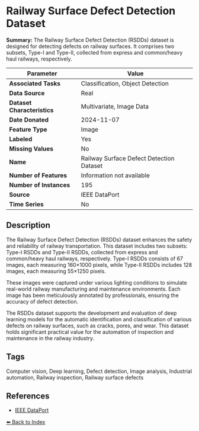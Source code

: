 # Railway Surface Defect Detection Dataset

**Summary:** The Railway Surface Defect Detection (RSDDs) dataset is designed for detecting defects on railway surfaces. It comprises two subsets, Type-I and Type-II, collected from express and common/heavy haul railways, respectively.

| Parameter | Value |
| --- | --- |
| **Associated Tasks** | Classification, Object Detection |
| **Data Source** | Real |
| **Dataset Characteristics** | Multivariate, Image Data |
| **Date Donated** | 2024-11-07 |
| **Feature Type** | Image |
| **Labeled** | Yes |
| **Missing Values** | No |
| **Name** | Railway Surface Defect Detection Dataset |
| **Number of Features** | Information not available |
| **Number of Instances** | 195 |
| **Source** | IEEE DataPort |
| **Time Series** | No |

## Description

The Railway Surface Defect Detection (RSDDs) dataset enhances the safety and reliability of railway transportation. This dataset includes two subsets: Type-I RSDDs and Type-II RSDDs, collected from express and common/heavy haul railways, respectively. Type-I RSDDs consists of 67 images, each measuring 160×1000 pixels, while Type-II RSDDs includes 128 images, each measuring 55×1250 pixels.

These images were captured under various lighting conditions to simulate real-world railway manufacturing and maintenance environments. Each image has been meticulously annotated by professionals, ensuring the accuracy of defect detection.

The RSDDs dataset supports the development and evaluation of deep learning models for the automatic identification and classification of various defects on railway surfaces, such as cracks, pores, and wear. This dataset holds significant practical value for the automation of inspection and maintenance in the railway industry.

## Tags

Computer vision, Deep learning, Defect detection, Image analysis, Industrial automation, Railway inspection, Railway surface defects

## References

- [IEEE DataPort](https://ieee-dataport.org/documents/rsdds)

[⬅️ Back to Index](../README.md)
